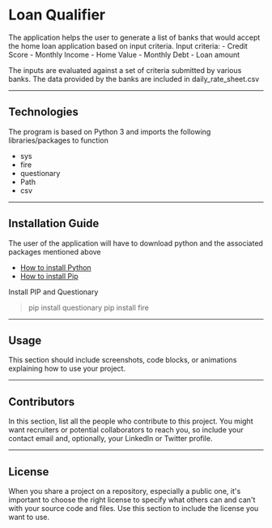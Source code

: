 # Loan Qualifier

The application helps the user to generate a list of banks that would accept the home loan application based on input criteria.
Input criteria:
    - Credit Score
    - Monthly Income
    - Home Value
    - Monthly Debt
    - Loan amount

The inputs are evaluated against a set of criteria submitted by various banks. The data provided by the banks are included in daily_rate_sheet.csv



---

## Technologies

The program is based on Python 3 and imports the following libraries/packages to function

- sys
- fire
- questionary
- Path
- csv

---

## Installation Guide

The user of the application will have to download python and the associated packages mentioned above

   - [How to install Python](https://www.python.org/downloads/) 
   - [How to install Pip ](https://pip.pypa.io/en/stable/installation/) 
   
   Install PIP and Questionary
   > pip install questionary
   > pip install fire

---

## Usage

This section should include screenshots, code blocks, or animations explaining how to use your project.

---

## Contributors

In this section, list all the people who contribute to this project. You might want recruiters or potential collaborators to reach you, so include your contact email and, optionally, your LinkedIn or Twitter profile.

---

## License

When you share a project on a repository, especially a public one, it's important to choose the right license to specify what others can and can't with your source code and files. Use this section to include the license you want to use.
